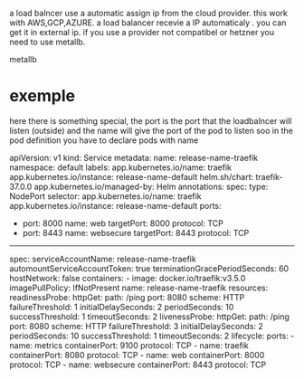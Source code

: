 a load balncer use a automatic assign ip from the cloud provider. 
this work with AWS,GCP,AZURE. 
a load balancer recevie a IP automaticaly . you can get it in external ip.
if you use a provider not compatibel or hetzner you need to use metallb.

metallb

# exemple

here there is something special, the port is the port that the loadbalncer will listen (outside) and the name will give the port of the pod to listen soo in the pod definition you have to declare pods with name 

apiVersion: v1
kind: Service
metadata:
  name: release-name-traefik
  namespace: default
  labels:
    app.kubernetes.io/name: traefik
    app.kubernetes.io/instance: release-name-default
    helm.sh/chart: traefik-37.0.0
    app.kubernetes.io/managed-by: Helm
  annotations:
spec:
  type: NodePort
  selector:
    app.kubernetes.io/name: traefik
    app.kubernetes.io/instance: release-name-default
  ports:
  - port: 8000
    name: web
    targetPort: 8000
    protocol: TCP
  - port: 8443
    name: websecure
    targetPort: 8443
    protocol: TCP

-----
spec:
      serviceAccountName: release-name-traefik
      automountServiceAccountToken: true
      terminationGracePeriodSeconds: 60
      hostNetwork: false
      containers:
      - image: docker.io/traefik:v3.5.0
        imagePullPolicy: IfNotPresent
        name: release-name-traefik
        resources:
        readinessProbe:
          httpGet:
            path: /ping
            port: 8080
            scheme: HTTP
          failureThreshold: 1
          initialDelaySeconds: 2
          periodSeconds: 10
          successThreshold: 1
          timeoutSeconds: 2
        livenessProbe:
          httpGet:
            path: /ping
            port: 8080
            scheme: HTTP
          failureThreshold: 3
          initialDelaySeconds: 2
          periodSeconds: 10
          successThreshold: 1
          timeoutSeconds: 2
        lifecycle:
        ports:
        - name: metrics
          containerPort: 9100
          protocol: TCP
        - name: traefik
          containerPort: 8080
          protocol: TCP
        - name: web
          containerPort: 8000
          protocol: TCP
        - name: websecure
          containerPort: 8443
          protocol: TCP